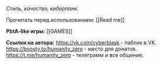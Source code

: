 *Стиль, качество, киберпанк.*

Прочитать перед использованием: [[Read me]]

**PbtA-like игры:**
[[GAMES]]

**Ссылки на автора:**
https://vk.com/cyberblask - паблик в VK.
https://boosty.to/humanity_zero - место для донатов.
https://t.me/humanity_zero - телеграмм и все общение.